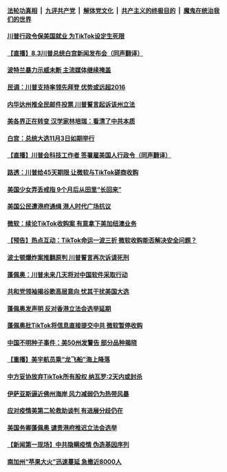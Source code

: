 

####  [法轮功真相](../../../../basic/blob/master/README.md?t=08040902) &nbsp;|&nbsp; [九评共产党](../../../../9ping.md/blob/master/README.md?t=08040902) &nbsp;|&nbsp; [解体党文化](../../../../jtdwh.md/blob/master/README.md?t=08040902)  &nbsp;|&nbsp; [共产主义的终极目的](../../../../gczydzjmd.md/blob/master/README.md?t=08040902) &nbsp;|&nbsp; [魔鬼在统治我们的世界](../../../../mgztzwmdsj.md/blob/master/README.md?t=08040902) 

#### [川普行政令保美国就业 为TikTok设定生死限](../pages/prog203/a102909683.md?t=08040902) 

#### [【直播】8.3川普总统白宫新闻发布会（同声翻译）](../pages/prog203/a102909642.md?t=08040902) 

#### [波特兰暴力示威未断  主流媒体继续掩盖](../pages/prog203/a102909380.md?t=08040902) 

#### [民调：川普支持率领先拜登  优势或远超2016](../pages/prog203/a102909372.md?t=08040902) 

#### [内华达州推全民邮件投票 川普誓言起诉该州立法](../pages/prog203/a102909569.md?t=08040902) 


#### [美各界正在转变 汉学家林培瑞：看清了中共本质](../pages/prog203/a102909488.md?t=08040902) 

#### [白宫：总统大选11月3日如期举行](../pages/prog203/a102909479.md?t=08040902) 

#### [【直播】川普会科技工作者 签署雇美国人行政令（同声翻译）](../pages/prog203/a102909450.md?t=08040902) 

#### [路透：川普给45天期限 让微软与TikTok磋商收购](../pages/prog203/a102909400.md?t=08040902) 

#### [美国少女弄丢戒指 9个月后从田里“长回来”](../pages/prog203/a102909359.md?t=08040902) 

#### [美国公民遭港府通缉 港人时代广场抗议](../pages/prog203/a102909446.md?t=08040902) 

#### [微软：续论TikTok收购案 有意拿下美加纽澳业务](../pages/prog203/a102909436.md?t=08040902) 

#### [【预告】热点互动：TikTok命运一波三折  微软收购能否解决安全问题？](../pages/prog203/a102909367.md?t=08040902) 


#### [波士顿爆炸案推翻原判 川普誓言再次诉请死刑](../pages/prog203/a102909022.md?t=08040902) 

#### [蓬佩奥：川普未来几天将对中国软件采取行动](../pages/prog203/a102908929.md?t=08040902) 

#### [共和党领袖揭谷歌高层意向 忧其干扰美国大选](../pages/prog203/a102908868.md?t=08040902) 

#### [蓬佩奥发声明 反对香港立法会选举延期](../pages/prog203/a102908789.md?t=08040902) 

#### [蓬佩奥批TikTok将信息直接提交中共 微软暂停收购](../pages/prog203/a102908744.md?t=08040902) 

#### [中国不明种子事件：美50州发警告 部分品种揭晓](../pages/prog203/a102908738.md?t=08040902) 

#### [【重播】美宇航员乘“龙飞船”海上降落](../pages/prog203/a102908733.md?t=08040902) 

#### [中方妥协放弃TikTok所有股权 纳瓦罗:2天内或封杀](../pages/prog203/a102908687.md?t=08040902) 

#### [伊萨亚斯逼近佛州海岸 风力减弱仍为热带风暴](../pages/prog203/a102908697.md?t=08040902) 

#### [应对疫情美第二轮救助谈判 有进展分歧仍在](../pages/prog203/a102908691.md?t=08040902) 

#### [美国务卿蓬佩奥 谴责港府推迟立法会选举](../pages/prog203/a102908660.md?t=08040902) 

#### [【新闻第一现场】中共隐瞒疫情 伪造基因序列](../pages/prog203/a102908532.md?t=08040902) 

#### [南加州“苹果大火”迅速蔓延 急撤近8000人](../pages/prog203/a102908517.md?t=08040902) 


